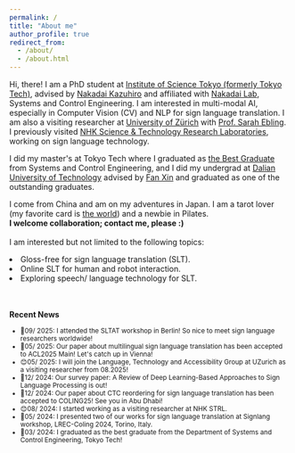 ```yaml
---
permalink: /
title: "About me"
author_profile: true
redirect_from: 
  - /about/
  - /about.html
---
```


Hi, there! I am a PhD student at [Institute of Science Tokyo (formerly Tokyo Tech)](https://www.titech.ac.jp/english?), advised by [Nakadai Kazuhiro](https://scholar.google.fr/citations?user=SBBBYM8AAAAJ&hl=en) and affiliated with [Nakadai Lab](https://www.ra.sc.e.titech.ac.jp/en/), Systems and Control Engineering. I am interested in multi-modal AI, especially in Computer Vision (CV) and NLP for sign language translation. I am also a visiting researcher at [University of Zürich](https://www.cl.uzh.ch/en/research-groups/accessibility.html) with [Prof. Sarah Ebling](https://www.cl.uzh.ch/en/research-groups/accessibility/team/current-members/ebling.html). I previously visited [NHK Science & Technology Research Laboratories](https://www.nhk.or.jp/strl/english/vision/2_1.html), working on sign language technology.



I did my master's at Tokyo Tech where I graduated as [the Best Graduate](https://www.openbadge-global.com/ns/portal/openbadge/public/assertions/detail/QXgwK3JENW1yRGZURkJML0RIVXphZz09) from Systems and Control Engineering, and I did my undergrad at [Dalian University of Technology](https://en.dlut.edu.cn/) advised by [Fan Xin](https://scholar.google.com/citations?user=vLN1njoAAAAJ&hl=en) and graduated as one of the outstanding graduates.

I come from China and am on my adventures in Japan. I am a tarot lover (my favorite card is [the world](https://en.wikipedia.org/wiki/The_World_%28tarot_card%29)) and a newbie in Pilates.<br>
<b> I welcome collaboration; contact me, please :) </b> <br><br>
I am interested  but not limited to the following topics:<br>
<li> Gloss-free for sign language translation (SLT). </li>
<li> Online SLT for human and robot interaction. </li>
<li> Exploring speech/ language technology for SLT. </li><br><br>

<b> Recent News </b> <br>
<ul style="font-size: smaller;">
  <li>🎉09/ 2025: I attended the SLTAT workshop in Berlin! So nice to meet sign language researchers worldwide!</li>
  <li>🎉05/ 2025: Our paper about multilingual sign language translation has been accepted to ACL2025 Main! Let's catch up in Vienna! </li>
  <li>😊05/ 2025: I will join the Language, Technology and Accessibility Group at UZurich as a visiting researcher from 08.2025! </li>
  <li>🎉12/ 2024: Our survey paper:  A Review of Deep Learning-Based Approaches to Sign Language Processing is out! </li>
  <li>🎉12/ 2024: Our paper about CTC reordering for sign language translation has been accepted to COLING25! See you in Abu Dhabi!</li>
  <li>😊08/ 2024: I started working as a visiting researcher at NHK STRL.</li>
  <li>🎉05/ 2024: I presented two of our works for sign language translation at Signlang workshop, LREC-Coling 2024, Torino, Italy.</li>
  <li>🎉03/ 2024: I graduated as the best graduate from the Department of Systems and Control Engineering, Tokyo Tech!</li>
</ul>


